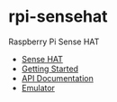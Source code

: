 # rpi-sensehat
Raspberry Pi Sense HAT

- [Sense HAT](https://www.raspberrypi.com/documentation/accessories/sense-hat.html)
- [Getting Started](https://projects.raspberrypi.org/en/projects/getting-started-with-the-sense-hat)
- [API Documentation](https://sense-hat.readthedocs.io/en/latest/)
- [Emulator](https://trinket.io/sense-hat)
